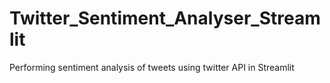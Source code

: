 # Twitter_Sentiment_Analyser_Streamlit
Performing sentiment analysis of tweets using twitter API in Streamlit 
